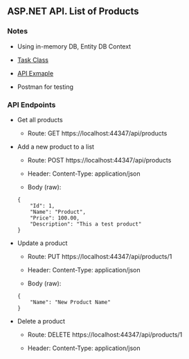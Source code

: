 ## ASP.NET API. List of Products

### Notes

- Using in-memory DB, Entity DB Context

- [Task Class](https://docs.microsoft.com/en-us/dotnet/api/system.threading.tasks.task?view=netframework-4.7.2)

- [API Exmaple](https://docs.microsoft.com/en-us/aspnet/core/tutorials/first-web-api?view=aspnetcore-2.2&tabs=visual-studio)

- Postman for testing

### API Endpoints

- Get all products

	- Route: GET https://localhost:44347/api/products

- Add a new product to a list
	
	- Route: POST https://localhost:44347/api/products

	- Header: Content-Type: application/json
	
	- Body (raw):

	```
	{
		"Id": 1,
		"Name": "Product",
		"Price": 100.00,
		"Description": "This a test product"
	}
	```

- Update a product

	- Route: PUT https://localhost:44347/api/products/1

	- Header: Content-Type: application/json
	
	- Body (raw):

	```
	{
		"Name": "New Product Name"
	}
	```

- Delete a product

	- Route: DELETE https://localhost:44347/api/products/1

	- Header: Content-Type: application/json